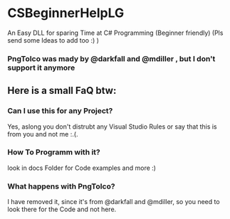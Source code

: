 # CSBeginnerHelpLG
An Easy DLL for sparing Time at C# Programming (Beginner friendly) (Pls send some Ideas to add too :) )
### PngToIco was mady by @darkfall and @mdiller , but I don't support it anymore
## Here is a small FaQ btw:
### Can I use this for any Project?
Yes, aslong you don't distrubt any Visual Studio Rules or say that this is from you and not me :.(.
### How To Programm with it?
look in docs Folder for Code examples and more :)
### What happens with PngToIco?
I have removed it, since it's from @darkfall and @mdiller, so you need to look there for the Code and not here.
